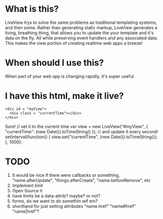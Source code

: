 What is this?
=============

  LiveView trys to solve the same problems as traditional templating
systems, and then some.  Rather than generating static markup, LiveView
generates a living, breathing thing, that allows you to update the
your template and it's data on the fly.  All while preserving event 
handlers and any associated data.  This makes the view portion of 
creating realtime web apps a breeze!

When should I use this?
=======================
  
  When part of your web app is changing rapidly, it's super useful.

I have this html, make it live?
================

    <div id = "myView">
      <div class = "currentTime"></div>
    </div>

  Sure!
    // set it to the current time
    var view = new LiveView("#myView", {
      "currentTime": (new Date()).toTimeString()
    });
    // and update it every second!
    setInterval(function() {
      view.set("currentTime", (new Date()).toTimeString());
    }, 1000);

TODO
====

1) It would be nice if there were callbacks or something, 
   "name.afterUpdate", "things.afterCreate", "name.beforeRemove", etc
2) Implement limit
3) Open Source it
4) have limits be a data-attrib? maybe? or not?
5) forms, do we want to do somethin wif em?
6) shorthand for just setting attributes "name.href" "name#href" "name|href"?
